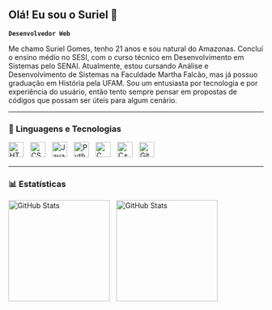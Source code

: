 ## Olá! Eu sou o Suriel 👋 

**`Desenvolvedor Web`**

Me chamo Suriel Gomes, tenho 21 anos e sou natural do Amazonas. Concluí o ensino médio no SESI, com o curso técnico em Desenvolvimento em Sistemas pelo SENAI. Atualmente, estou cursando Análise e Desenvolvimento de Sistemas na Faculdade Martha Falcão, mas já possuo graduação em História pela UFAM. Sou um entusiasta por tecnologia e por experiência do usuário, então tento sempre pensar em propostas de códigos que possam ser úteis para algum cenário. 

---

### 🤖 Linguagens e Tecnologias

<img 
    align="left" 
    alt="HTML"
    title="HTML" 
    width="30px" 
    style="padding-right: 10px;" 
    src="https://cdn.jsdelivr.net/gh/devicons/devicon@latest/icons/html5/html5-original.svg" 
/>
<img 
    align="left" 
    alt="CSS" 
    title="CSS"
    width="30px" 
    style="padding-right: 10px;" 
    src="https://cdn.jsdelivr.net/gh/devicons/devicon@latest/icons/css3/css3-original.svg" 
/>
<img 
    align="left" 
    alt="JavaScript" 
    title="JavaScript"
    width="30px" 
    style="padding-right: 10px;" 
    src="https://cdn.jsdelivr.net/gh/devicons/devicon@latest/icons/javascript/javascript-original.svg" 
/>

<img 
    align="left" 
    alt="Python" 
    title="Python"
    width="30px" 
    style="padding-right: 10px;" 
    src="https://cdn.jsdelivr.net/gh/devicons/devicon@latest/icons/python/python-original.svg" 
/>

<img 
   align="left" 
    alt="C" 
    title="C"
    width="30px" 
    style="padding-right: 10px;" 
  src="https://cdn.jsdelivr.net/gh/devicons/devicon@latest/icons/c/c-original.svg" />


<img 
   align="left" 
    alt="C++" 
    title="C++"
    width="30px" 
    style="padding-right: 10px;" 
  src="https://cdn.jsdelivr.net/gh/devicons/devicon@latest/icons/cplusplus/cplusplus-original.svg" />


<img 
    align="left" 
    alt="Git" 
    title="Git"
    width="30px" 
    style="padding-right: 10px;" 
    src="https://cdn.jsdelivr.net/gh/devicons/devicon@latest/icons/git/git-original.svg" 
/>

<br/>
<br/>

 ---

### 📊 Estatísticas

<p>
  <img 
    align="left" 
    alt="GitHub Stats" 
    height="200" 
    style="padding-right: 10px;" 
    src="https://github-readme-stats.vercel.app/api?username=surieltech&show_icons=true&theme=tokyonight&include_all_commits=true&locale=pt-br" 
  />

<img 
      align="left" 
      alt="GitHub Stats" 
      height="200" 
      src="https://github-readme-stats.vercel.app/api/top-langs/?username=surieltech&theme=tokyonight&layout=compact&custom_title=Linguagens&langs_count=10" 
  />

</p>
